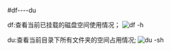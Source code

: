 #df----du

df:查看当前已挂载的磁盘空间使用情况；
![df -h](https://user-images.githubusercontent.com/80690322/149456364-8b85db82-7c6c-4092-8a57-8078c33f88c7.png)

du:查看当前目录下所有文件夹的空间占用情况;
![du -sh](https://user-images.githubusercontent.com/80690322/149456368-0b5d1e8c-6d49-4e92-a75e-61c05a0ea22d.png)
